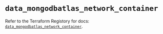 # `data_mongodbatlas_network_container`

Refer to the Terraform Registory for docs: [`data_mongodbatlas_network_container`](https://registry.terraform.io/providers/mongodb/mongodbatlas/1.12.1/docs/data-sources/network_container).
